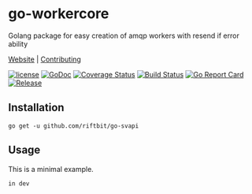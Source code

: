 # go-workercore
Golang package for easy creation of amqp workers with resend if error ability

[Website](https://riftbit.com) | [Contributing](https://riftbit.com/How-to-Contribute)

[![license](https://img.shields.io/github/license/riftbit/go-workercore.svg)](LICENSE)
[![GoDoc](http://img.shields.io/badge/go-documentation-blue.svg?style=flat-square)](https://godoc.org/github.com/riftbit/go-workercore)
[![Coverage Status](https://coveralls.io/repos/github/riftbit/go-workercore/badge.svg?branch=master)](https://coveralls.io/github/riftbit/go-workercore?branch=master)
[![Build Status](https://travis-ci.org/riftbit/go-workercore.svg?branch=master)](https://travis-ci.org/riftbit/go-workercore)
[![Go Report Card](https://goreportcard.com/badge/github.com/riftbit/go-workercore)](https://goreportcard.com/report/github.com/riftbit/go-workercore)
[![Release](https://img.shields.io/badge/release-v0.2.0-blue.svg?style=flat)](https://github.com/riftbit/go-workercore/releases)

## Installation

```
go get -u github.com/riftbit/go-svapi
```

## Usage
This is a minimal example.

```go
in dev
```
